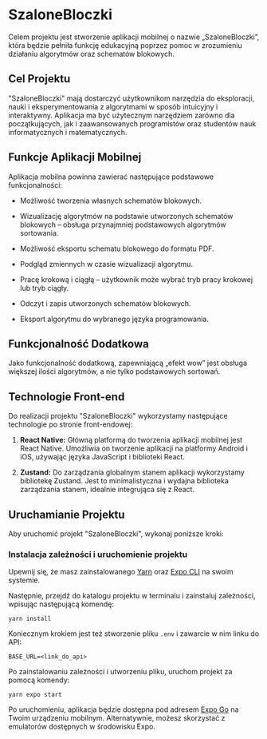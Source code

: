 # SzaloneBloczki

Celem projektu jest stworzenie aplikacji mobilnej o nazwie „SzaloneBloczki”, która będzie pełniła funkcję edukacyjną poprzez pomoc w zrozumieniu działaniu algorytmów oraz schematów blokowych.

## Cel Projektu

"SzaloneBloczki" mają dostarczyć użytkownikom narzędzia do eksploracji, nauki i eksperymentowania z algorytmami w sposób intuicyjny i interaktywny. Aplikacja ma być użytecznym narzędziem zarówno dla początkujących, jak i zaawansowanych programistów oraz studentów nauk informatycznych i matematycznych.

## Funkcje Aplikacji Mobilnej

Aplikacja mobilna powinna zawierać następujące podstawowe funkcjonalności:

- Możliwość tworzenia własnych schematów blokowych.

- Wizualizację algorytmów na podstawie utworzonych schematów blokowych – obsługa przynajmniej podstawowych algorytmów sortowania.

- Możliwość eksportu schematu blokowego do formatu PDF.

- Podgląd zmiennych w czasie wizualizacji algorytmu.

- Pracę krokową i ciągłą – użytkownik może wybrać tryb pracy krokowej lub tryb ciągły.

- Odczyt i zapis utworzonych schematów blokowych.

- Eksport algorytmu do wybranego języka programowania.

## Funkcjonalność Dodatkowa

Jako funkcjonalność dodatkową, zapewniającą „efekt wow” jest obsługa większej ilości algorytmów, a nie tylko podstawowych sortowań.

## Technologie Front-end

Do realizacji projektu "SzaloneBloczki" wykorzystamy następujące technologie po stronie front-endowej:

1.  **React Native:** Główną platformą do tworzenia aplikacji mobilnej jest React Native. Umożliwia on tworzenie aplikacji na platformy Android i iOS, używając języka JavaScript i biblioteki React.

2.  **Zustand:** Do zarządzania globalnym stanem aplikacji wykorzystamy bibliotekę Zustand. Jest to minimalistyczna i wydajna biblioteka zarządzania stanem, idealnie integrująca się z React.

## Uruchamianie Projektu

Aby uruchomić projekt "SzaloneBloczki", wykonaj poniższe kroki:

### Instalacja zależności i uruchomienie projektu

Upewnij się, że masz zainstalowanego [Yarn](https://yarnpkg.com/) oraz [Expo CLI](https://docs.expo.dev/workflow/expo-cli/) na swoim systemie.

Następnie, przejdź do katalogu projektu w terminalu i zainstaluj zależności, wpisując następującą komendę:

    yarn install

Koniecznym krokiem jest też stworzenie pliku `.env` i zawarcie w nim linku do API:

    BASE_URL=<link_do_api>

Po zainstalowaniu zależności i utworzeniu pliku, uruchom projekt za pomocą komendy:

    yarn expo start

Po uruchomieniu, aplikacja będzie dostępna pod adresem [Expo Go](https://expo.dev/client) na Twoim urządzeniu mobilnym. Alternatywnie, możesz skorzystać z emulatorów dostępnych w środowisku Expo.
